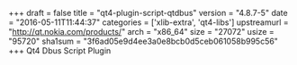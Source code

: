 +++
draft = false
title = "qt4-plugin-script-qtdbus"
version = "4.8.7-5"
date = "2016-05-11T11:44:37"
categories = ['xlib-extra', 'qt4-libs']
upstreamurl = "http://qt.nokia.com/products/"
arch = "x86_64"
size = "27072"
usize = "95720"
sha1sum = "3f6ad05e9d4ee3a0e8bcb0d5ceb061058b995c56"
+++
Qt4 Dbus Script Plugin